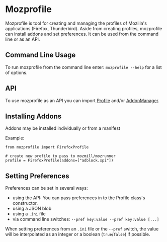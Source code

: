 # Mozprofile

Mozprofile is tool for creating and managing the profiles of Mozilla's
applications (Firefox, Thunderbird). Aside from creating profiles,
mozprofile can install addons and set preferences.  It can be used
from the command line or as an API.

## Command Line Usage

To run mozprofile from the command line enter:
`mozprofile --help` for a list of options.

## API

To use mozprofile as an API you can import
[Profile](https://github.com/mozautomation/mozmill/tree/master/mozprofile/mozprofile/profile.py)
and/or
[AddonManager](https://github.com/mozautomation/mozmill/tree/master/mozprofile/mozprofile/addons.py). 

## Installing Addons

Addons may be installed individually or from a manifest

Example:

	from mozprofile import FirefoxProfile
	
	# create new profile to pass to mozmill/mozrunner
	profile = FirefoxProfile(addons=["adblock.xpi"])


## Setting Preferences

Preferences can be set in several ways:

- using the API: You can pass preferences in to the Profile class's
  constructor.
- using a JSON blob
- using a `.ini` file
- via command line switches: `--pref key:value --pref key:value [...]`

When setting preferences from  an `.ini` file or the `--pref` switch,
the value will be interpolated as an integer or a boolean
(`true`/`false`) if possible.